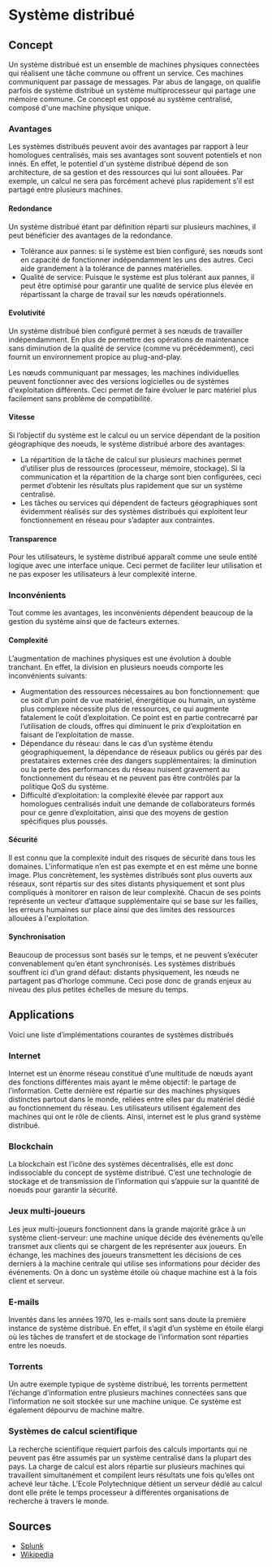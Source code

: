 # Système distribué

## Concept

Un système distribué est un ensemble de machines physiques connectées qui réalisent une tâche commune ou offrent un service. Ces machines communiquent par passage de messages.
Par abus de langage, on qualifie parfois de système distribué un système multiprocesseur qui partage une mémoire commune. 
Ce concept est opposé au système centralisé, composé d'une machine physique unique. 

### Avantages

Les systèmes distribués peuvent avoir des avantages par rapport à leur homologues centralisés, mais ses avantages sont souvent potentiels et non innés. En effet, le potentiel d'un système distribué dépend de son architecture, de sa gestion et des ressources qui lui sont allouées. Par exemple, un calcul ne sera pas forcément achevé plus rapidement s’il est partagé entre plusieurs machines. 

#### Redondance

Un système distribué étant par définition réparti sur plusieurs machines, il peut bénéficier des avantages de la redondance. 
 - Tolérance aux pannes: si le système est bien configuré, ses nœuds sont en capacité de fonctionner indépendamment les uns des autres. Ceci aide grandement à la tolérance de pannes matérielles.
 - Qualité de service: Puisque le système est plus tolérant aux pannes, il peut être optimisé pour garantir une qualité de service plus élevée en répartissant la charge de travail sur les nœuds opérationnels. 

#### Evolutivité

Un système distribué bien configuré permet à ses nœuds de travailler indépendamment. En plus de permettre des opérations de maintenance sans diminution de la qualité de service (comme vu précédemment), ceci fournit un environnement propice au plug-and-play. 

Les nœuds communiquant par messages, les machines individuelles peuvent fonctionner avec des versions logicielles ou de systèmes d'exploitation différents. Ceci permet de faire évoluer le parc matériel plus facilement sans problème de compatibilité.

#### Vitesse

Si l’objectif du système est le calcul ou un service dépendant de la position géographique des noeuds, le système distribué arbore des avantages:

 - La répartition de la tâche de calcul sur plusieurs machines permet d’utiliser plus de ressources (processeur, mémoire, stockage). Si la communication et la répartition de la charge sont bien configurées, ceci permet d’obtenir les résultats plus rapidement que sur un système centralisé. 
 - Les tâches ou services qui dépendent de facteurs géographiques sont évidemment réalisés sur des systèmes distribués qui exploitent leur fonctionnement en réseau pour s’adapter aux contraintes. 

#### Transparence

Pour les utilisateurs, le système distribué apparaît comme une seule entité logique avec une interface unique. Ceci permet de faciliter leur utilisation et ne pas exposer les utilisateurs à leur complexité interne. 

### Inconvénients

Tout comme les avantages, les inconvénients dépendent beaucoup de la gestion du système ainsi que de facteurs externes.

#### Complexité

L’augmentation de machines physiques est une évolution à double tranchant. En effet, la division en plusieurs noeuds comporte les inconvénients suivants:

 - Augmentation des ressources nécessaires au bon fonctionnement: que ce soit d’un point de vue matériel, énergétique ou humain, un système plus complexe nécessite plus de ressources, ce qui augmente fatalement le coût d’exploitation. Ce point est en partie contrecarré par l’utilisation de clouds, offres qui diminuent le prix d’exploitation en faisant de l’exploitation de masse. 
 - Dépendance du réseau: dans le cas d’un système étendu géographiquement, la dépendance de réseaux publics ou gérés par des prestataires externes crée des dangers supplémentaires: la diminution ou la perte des performances du réseau nuisent gravement au fonctionnement du réseau et ne peuvent pas être contrôlés par la politique QoS du système. 
 - Difficulté d’exploitation: la complexité élevée par rapport aux homologues centralisés induit une demande de collaborateurs formés pour ce genre d’exploitation, ainsi que des moyens de gestion spécifiques plus poussés. 

#### Sécurité

Il est connu que la complexité induit des risques de sécurité dans tous les domaines. L'informatique n’en est pas exempte et en est même une bonne image. Plus concrètement, les systèmes distribués sont plus ouverts aux réseaux, sont répartis sur des sites distants physiquement et sont plus compliqués à monitorer en raison de leur complexité. Chacun de ses points représente un vecteur d’attaque supplémentaire qui se base sur les failles, les erreurs humaines sur place ainsi que des limites des ressources allouées à l'exploitation. 

#### Synchronisation

Beaucoup de processus sont basés sur le temps, et ne peuvent s’exécuter convenablement qu’en étant synchronisés. Les systèmes distribués souffrent ici d’un grand défaut: distants physiquement, les nœuds ne partagent pas d’horloge commune. Ceci pose donc de grands enjeux au niveau des plus petites échelles de mesure du temps.

## Applications

Voici une liste d’implémentations courantes de systèmes distribués

### Internet

Internet est un énorme réseau constitué d’une multitude de nœuds ayant des fonctions différentes mais ayant le même objectif: le partage de l’information. Cette dernière est répartie sur des machines physiques distinctes partout dans le monde, reliées entre elles par du matériel dédié au fonctionnement du réseau. Les utilisateurs utilisent également des machines qui ont le rôle de clients. Ainsi, internet est le plus grand système distribué. 

### Blockchain

La blockchain est l'icône des systèmes décentralisés, elle est donc indissociable du concept de système distribué. C’est une technologie de stockage et de transmission de l’information qui s’appuie sur la quantité de noeuds pour garantir la sécurité. 

### Jeux multi-joueurs

Les jeux multi-joueurs fonctionnent dans la grande majorité grâce à un système client-serveur: une machine unique décide des événements qu’elle transmet aux clients qui se chargent de les représenter aux joueurs. En échange, les machines des joueurs transmettent les décisions de ces derniers à la machine centrale qui utilise ses informations pour décider des événements. 
On à donc un système étoile où chaque machine est à la fois client et serveur. 

### E-mails

Inventés dans les années 1970, les e-mails sont sans doute la première instance de système distribué. En effet, il s’agit d’un système en étoile élargi où les tâches de transfert et de stockage de l’information sont réparties entre les noeuds. 

### Torrents

Un autre exemple typique de système distribué, les torrents permettent l’échange d’information entre plusieurs machines connectées sans que l’information ne soit stockée sur une machine unique. Ce système est également dépourvu de machine maître. 

### Systèmes de calcul scientifique

La recherche scientifique requiert parfois des calculs importants qui ne peuvent pas être assumés par un système centralisé dans la plupart des pays. La charge de calcul est alors répartie sur plusieurs machines qui travaillent simultanément et compilent leurs résultats une fois qu’elles ont achevé leur tâche.  L’Ecole Polytechnique détient un serveur dédié au calcul dont elle prête le temps processeur à différentes organisations de recherche à travers le monde. 

## Sources

 - [Splunk](https://www.splunk.com/en_us/data-insider/what-are-distributed-systems.html#:~:text=A%20distributed%20system%20is%20a,been%20responsible%20for%20the%20task.)
 - [Wikipedia](https://en.wikipedia.org/wiki/Distributed_computing)




